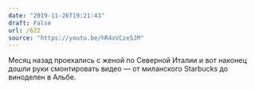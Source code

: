 ```yaml
---
date: "2019-11-26T19:21:43"
draft: False
url: /622
source: "https://youtu.be/hR4xVCze5JM"
---
```


Месяц назад проехались с женой по Северной Италии и вот наконец дошли руки смонтировать видео — от миланского Starbucks до виноделен в Альбе.
